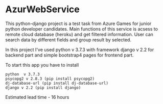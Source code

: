 # AzurWebService
This python-django project is a test task from Azure Games for junior python developer candidates. Main functions of this service is acsess to remote cloud database (heroku) and get filtered information. User can search data by different fields and group result by selected.

In this project I've used python v 3.7.3 with framework django v 2.2 for backend part and simple bootstrap4 pages for frontend part.

To start this app you have to install
```
python  v 3.7.3 
psycopg2 v 2.8.3 (pip install psycopg2)
dj-database-url (pip install dj-database-url)
django v 2.2 (pip install django) 
```
Estimated lead time - 16 hours